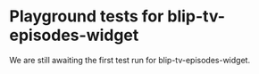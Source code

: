 # Playground tests for blip-tv-episodes-widget
We are still awaiting the first test run for blip-tv-episodes-widget.
